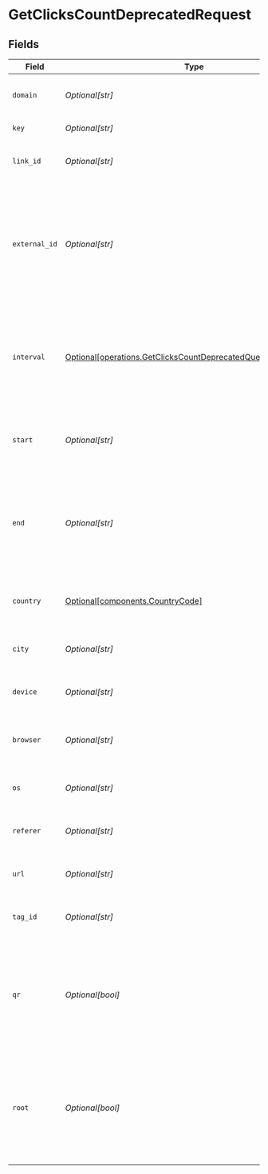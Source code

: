 # GetClicksCountDeprecatedRequest


## Fields

| Field                                                                                                                                    | Type                                                                                                                                     | Required                                                                                                                                 | Description                                                                                                                              |
| ---------------------------------------------------------------------------------------------------------------------------------------- | ---------------------------------------------------------------------------------------------------------------------------------------- | ---------------------------------------------------------------------------------------------------------------------------------------- | ---------------------------------------------------------------------------------------------------------------------------------------- |
| `domain`                                                                                                                                 | *Optional[str]*                                                                                                                          | :heavy_minus_sign:                                                                                                                       | The domain to filter analytics for.                                                                                                      |
| `key`                                                                                                                                    | *Optional[str]*                                                                                                                          | :heavy_minus_sign:                                                                                                                       | The short link slug.                                                                                                                     |
| `link_id`                                                                                                                                | *Optional[str]*                                                                                                                          | :heavy_minus_sign:                                                                                                                       | The unique ID of the short link on Dub.                                                                                                  |
| `external_id`                                                                                                                            | *Optional[str]*                                                                                                                          | :heavy_minus_sign:                                                                                                                       | This is the ID of the link in the your database. Must be prefixed with 'ext_' when passed as a query parameter.                          |
| `interval`                                                                                                                               | [Optional[operations.GetClicksCountDeprecatedQueryParamInterval]](../../models/operations/getclickscountdeprecatedqueryparaminterval.md) | :heavy_minus_sign:                                                                                                                       | The interval to retrieve analytics for. Takes precedence over start and end. If undefined, defaults to 24h.                              |
| `start`                                                                                                                                  | *Optional[str]*                                                                                                                          | :heavy_minus_sign:                                                                                                                       | The start date and time when to retrieve analytics from.                                                                                 |
| `end`                                                                                                                                    | *Optional[str]*                                                                                                                          | :heavy_minus_sign:                                                                                                                       | The end date and time when to retrieve analytics from. If not provided, defaults to the current date.                                    |
| `country`                                                                                                                                | [Optional[components.CountryCode]](../../models/components/countrycode.md)                                                               | :heavy_minus_sign:                                                                                                                       | The country to retrieve analytics for.                                                                                                   |
| `city`                                                                                                                                   | *Optional[str]*                                                                                                                          | :heavy_minus_sign:                                                                                                                       | The city to retrieve analytics for.                                                                                                      |
| `device`                                                                                                                                 | *Optional[str]*                                                                                                                          | :heavy_minus_sign:                                                                                                                       | The device to retrieve analytics for.                                                                                                    |
| `browser`                                                                                                                                | *Optional[str]*                                                                                                                          | :heavy_minus_sign:                                                                                                                       | The browser to retrieve analytics for.                                                                                                   |
| `os`                                                                                                                                     | *Optional[str]*                                                                                                                          | :heavy_minus_sign:                                                                                                                       | The OS to retrieve analytics for.                                                                                                        |
| `referer`                                                                                                                                | *Optional[str]*                                                                                                                          | :heavy_minus_sign:                                                                                                                       | The referer to retrieve analytics for.                                                                                                   |
| `url`                                                                                                                                    | *Optional[str]*                                                                                                                          | :heavy_minus_sign:                                                                                                                       | The URL to retrieve analytics for.                                                                                                       |
| `tag_id`                                                                                                                                 | *Optional[str]*                                                                                                                          | :heavy_minus_sign:                                                                                                                       | The tag ID to retrieve analytics for.                                                                                                    |
| `qr`                                                                                                                                     | *Optional[bool]*                                                                                                                         | :heavy_minus_sign:                                                                                                                       | Filter for QR code scans. If true, filter for QR codes only. If false, filter for links only. If undefined, return both.                 |
| `root`                                                                                                                                   | *Optional[bool]*                                                                                                                         | :heavy_minus_sign:                                                                                                                       | Filter for root domains. If true, filter for domains only. If false, filter for links only. If undefined, return both.                   |